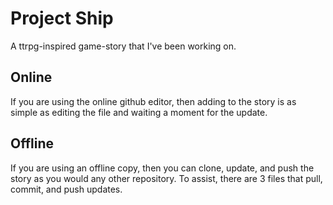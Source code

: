 # Project Ship
A ttrpg-inspired game-story that I've been working on.

## Online
If you are using the online github editor, then adding to the story is as simple as editing the file and waiting a moment for the update.

## Offline
If you are using an offline copy, then you can clone, update, and push the story as you would any other repository.
To assist, there are 3 files that pull, commit, and push updates.
